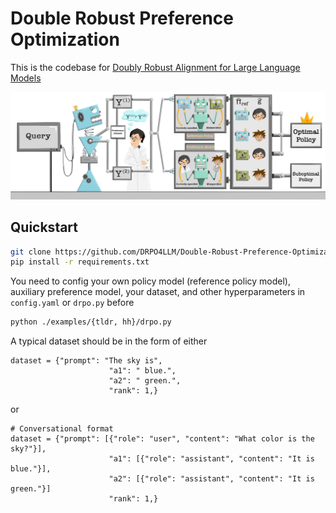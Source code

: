 # Double Robust Preference Optimization

This is the codebase for [Doubly Robust Alignment for Large Language Models](www.google.com)



![](./flowchart.png)

## Quickstart

```bash
git clone https://github.com/DRPO4LLM/Double-Robust-Preference-Optimization.git && cd drpo
pip install -r requirements.txt
```

You need to config your own policy model (reference policy model), auxiliary preference model, your dataset, and other hyperparameters in `config.yaml` or  `drpo.py` before

```bash
python ./examples/{tldr, hh}/drpo.py
```

A typical dataset should be in the form of either

```
dataset = {"prompt": "The sky is",
                      "a1": " blue.",
                      "a2": " green.",
                      "rank": 1,}
```

or 

```
# Conversational format
dataset = {"prompt": [{"role": "user", "content": "What color is the sky?"}],
                      "a1": [{"role": "assistant", "content": "It is blue."}],
                      "a2": [{"role": "assistant", "content": "It is green."}]
                      "rank": 1,}
```
